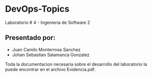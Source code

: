 # DevOps-Topics
Laboratorio # 4 - Ingenieria de Software 2

## Presentado por:

* Juan Camilo Monterrosa Sanchez 
* Johan Sebastian Salamanca Gonzalez

Toda la documentacion necesaria sobre el desarrollo del laboratorio la puede encontrar en el archivo Evidencia.pdf.
